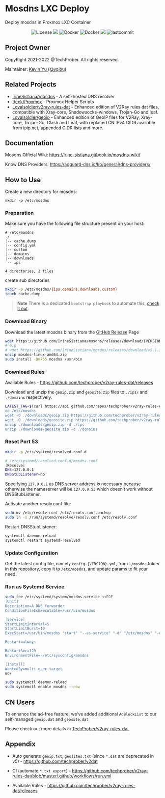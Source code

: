 # Mosdns LXC Deploy

Deploy mosdns in Proxmox LXC Container

<p align="center">
    <img src="https://custom-icon-badges.herokuapp.com/github/license/TechProber/mosdns-lxc-deploy?logo=law&color=white" alt="License"/>
    <img src="https://hits.seeyoufarm.com/api/count/incr/badge.svg?url=https%3A%2F%2Fgithub.com%2FTechProber%2Fmosdns-lxc-deploy&count_bg=%235322B2&title_bg=%23555555&icon=&icon_color=%23E7E7E7&title=hits&edge_flat=false"/>
    <img src="https://custom-icon-badges.herokuapp.com/badge/redis-v7.0.4-red.svg?logo=redis&logoColor=white" alt="Docker">
    <img src="https://custom-icon-badges.herokuapp.com/badge/docker-v20.10-blue.svg?logo=docker&logoColor=white" alt="Docker">
    <img src="https://custom-icon-badges.herokuapp.com/github/issues-pr-closed/TechProber/mosdns-lxc-deploy?color=purple&logo=git-pull-request&logoColor=white"/>
    <img src="https://custom-icon-badges.herokuapp.com/github/last-commit/TechProber/mosdns-lxc-deploy?logo=history&logoColor=white" alt="lastcommit"/>
</p>

## Project Owner

CopyRight 2021-2022 @TechProber. All rights reserved.

Maintainer: [ Kevin Yu (@yqlbu) ](https://github.com/yqlbu)

## Related Projects

- [IrineSistiana/mosdns](https://github.com/IrineSistiana/mosdns) - A self-hosted DNS resolver
- [tteck/Proxmox](https://github.com/tteck/Proxmox) - Proxmox Helper Scripts
- [Loyalsoldier/v2ray-rules-dat](https://github.com/Loyalsoldier/v2ray-rules-dat) - Enhanced edition of V2Ray rules dat files, compatible with Xray-core, Shadowsocks-windows, Trojan-Go and leaf.
- [Loyalsoldier/geoip](https://github.com/Loyalsoldier/geoip) - Enhanced edition of GeoIP files for V2Ray, Xray-core, Trojan-Go, Clash and Leaf, with replaced CN IPv4 CIDR available from ipip.net, appended CIDR lists and more.

## Documentation

Mosdns Official Wiki: https://irine-sistiana.gitbook.io/mosdns-wiki/

Know DNS Providers: https://adguard-dns.io/kb/general/dns-providers/

## How to Use

Create a new directory for mosdns:

```
mkdir -p /etc/mosdns
```

### Preparation

Make sure you have the following file structure present on your host:

```
# /etc/mosdns
./
|-- cache.dump
|-- config.yml
|-- custom
|-- domains
|-- downloads
`-- ips

4 directories, 2 files
```

create sub directories

```bash
mkdir -p /etc/mosdns/{ips,domains,downloads,custom}
touch cache.dump
```

> **Note** There is a dedicated `bootstrap playbook` to automate this, [check it out](./playbooks/auto-artifact-export.yml).

### Download Binary

Download the latest mosdns binary from the [GitHub Release](https://github.com/IrineSistiana/mosdns/releases) Page

```bash
wget https://github.com/IrineSistiana/mosdns/releases/download/{VERSION}/mosdns-{PLATFORM}-{ARCH}.zip
# e.g
# wget https://github.com/IrineSistiana/mosdns/releases/download/v5.1.3/mosdns-linux-amd64.zip
unzip mosdns-linux-amd64.zip
sudo install -Dm755 mosdns /usr/bin
```

### Download Rules

Available Rules - https://github.com/techprober/v2ray-rules-dat/releases

Download and unzip the `geoip.zip` and `geosite.zip` files to `./ips/` and `./domains` respectively.

```bash
LATEST_TAG=$(curl https://api.github.com/repos/techprober/v2ray-rules-dat/releases/latest --silent |  jq -r ".tag_name)
cd /etc/mosdns
wget -O ./downloads/geoip.zip https://github.com/techprober/v2ray-rules-dat/releases/download/$LATEST_TAG/geoip.zip
wget -O ./downloads/geosite.zip https://github.com/techprober/v2ray-rules-dat/releases/download/$LATEST_TAG/geosite.zip
unzip ./downloads/geoip.zip -d ./ips
unzip ./downloads/geosite.zip -d ./domains
```

### Reset Port 53

```bash
mkdir -p /etc/systemd/resolved.conf.d

# /etc/systemd/resolved.conf.d/mosdns.conf
[Resolve]
DNS=127.0.0.1
DNSStubListener=no
```

Specifying `127.0.0.1` as DNS server address is necessary because otherwise the nameserver will be `127.0.0.53` which doesn’t work without DNSStubListener.

Activate another resolv.conf file:

```bash
sudo mv /etc/resolv.conf /etc/resolv.conf.backup
sudo ln -s /run/systemd/resolve/resolv.conf /etc/resolv.conf
```

Restart DNSStubListener:

```bash
systemctl daemon-reload
systemctl restart systemd-resolved
```

### Update Configuration

Get the latest config file, namely `config-{VERSION}.yml`, from `./mosdns` folder in this repository, copy it to `/etc/mosdns`, and update params to fit your need.

### Run as Systemd Service

```bash
sudo tee /etc/systemd/system/mosdns.service <<EOF
[Unit]
Description=A DNS forwarder
ConditionFileIsExecutable=/usr/bin/mosdns

[Service]
StartLimitInterval=5
StartLimitBurst=10
ExecStart=/usr/bin/mosdns "start" "--as-service" "-d" "/etc/mosdns" "-c" "/etc/mosdns/config.yml"

Restart=always

RestartSec=120
EnvironmentFile=-/etc/sysconfig/mosdns

[Install]
WantedBy=multi-user.target
EOF

sudo systemctl daemon-reload
sudo systemctl enable mosdns --now
```

## CN Users

To enhance the ad-free feature, we've added additional `AdBlockList` to our self-managed `geoip.dat` and `geosite.dat`

Please check out more details in [TechProber/v2ray-rules-dat](https://github.com/TechProber/v2ray-rules-dat).

## Appendix

- Auto generate `geoip.txt`, `geosites.txt` (since `*.dat` are deprecated in v5) - https://github.com/techprober/v2dat

- CI (automate `*.txt export`) - https://github.com/techprober/v2ray-rules-dat/blob/master/.github/workflows/run.yml

- Available Rules - https://github.com/techprober/v2ray-rules-dat/releases
